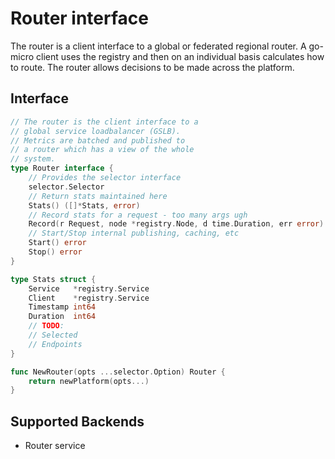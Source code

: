 # Router interface

The router is a client interface to a global or federated regional router. 
A go-micro client uses the registry and then on an individual basis calculates 
how to route. The router allows decisions to be made across the platform.

## Interface

```go
// The router is the client interface to a
// global service loadbalancer (GSLB).
// Metrics are batched and published to
// a router which has a view of the whole
// system.
type Router interface {
	// Provides the selector interface
	selector.Selector
	// Return stats maintained here
	Stats() ([]*Stats, error)
	// Record stats for a request - too many args ugh
	Record(r Request, node *registry.Node, d time.Duration, err error)
	// Start/Stop internal publishing, caching, etc
	Start() error
	Stop() error
}

type Stats struct {
	Service   *registry.Service
	Client    *registry.Service
	Timestamp int64
	Duration  int64
	// TODO:
	// Selected
	// Endpoints
}

func NewRouter(opts ...selector.Option) Router {
	return newPlatform(opts...)
}
```

## Supported Backends

- Router service
